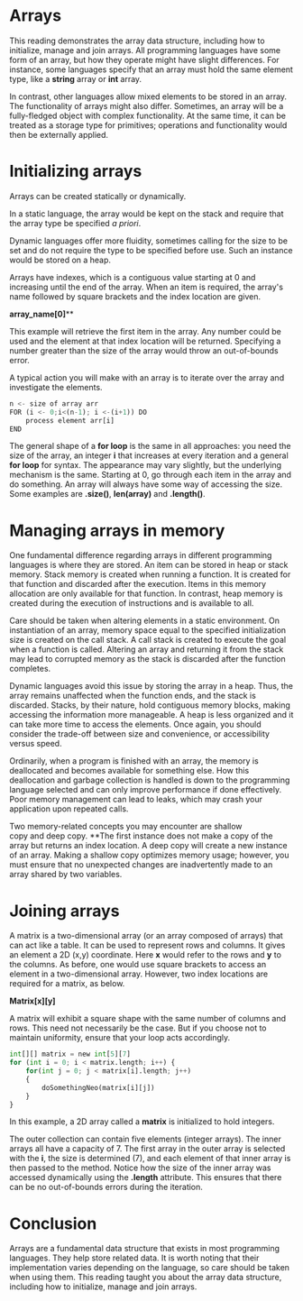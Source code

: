 # Arrays

This reading demonstrates the array data structure, including how to initialize, manage and join arrays. All programming languages have some form of an array, but how they operate might have slight differences. For instance, some languages specify that an array must hold the same element type, like a **string** array or **int** array.

In contrast, other languages allow mixed elements to be stored in an array. The functionality of arrays might also differ. Sometimes, an array will be a fully-fledged object with complex functionality. At the same time, it can be treated as a storage type for primitives; operations and functionality would then be externally applied.

# ****Initializing arrays****

Arrays can be created statically or dynamically. 

In a static language, the array would be kept on the stack and require that the array type be specified *a priori*. 

Dynamic languages offer more fluidity, sometimes calling for the size to be set and do not require the type to be specified before use. Such an instance would be stored on a heap. 

Arrays have indexes, which is a contiguous value starting at 0 and increasing until the end of the array. When an item is required, the array's name followed by square brackets and the index location are given.

**array_name[0]****

This example will retrieve the first item in the array. Any number could be used and the element at that index location will be returned. Specifying a number greater than the size of the array would throw an out-of-bounds error. 

A typical action you will make with an array is to iterate over the array and investigate the elements.

```python
n <- size of array arr
FOR (i <- 0;i<(n-1); i <-(i+1)) DO
    process element arr[i]
END
```

The general shape of a **for loop** is the same in all approaches: you need the size of the array, an integer **i** that increases at every iteration and a general **for loop** for syntax. The appearance may vary slightly, but the underlying mechanism is the same. Starting at 0, go through each item in the array and do something. An array will always have some way of accessing the size. Some examples are **.size()**, **len(array)** and **.length()**.

# ****Managing arrays in memory****

One fundamental difference regarding arrays in different programming languages is where they are stored. An item can be stored in heap or stack memory. Stack memory is created when running a function. It is created for that function and discarded after the execution. Items in this memory allocation are only available for that function. In contrast, heap memory is created during the execution of instructions and is available to all.

Care should be taken when altering elements in a static environment. On instantiation of an array, memory space equal to the specified initialization size is created on the call stack. A call stack is created to execute the goal when a function is called. Altering an array and returning it from the stack may lead to corrupted memory as the stack is discarded after the function completes.

Dynamic languages avoid this issue by storing the array in a heap. Thus, the array remains unaffected when the function ends, and the stack is discarded. Stacks, by their nature, hold contiguous memory blocks, making accessing the information more manageable. A heap is less organized and it can take more time to access the elements. Once again, you should consider the trade-off between size and convenience, or accessibility versus speed.

Ordinarily, when a program is finished with an array, the memory is deallocated and becomes available for something else. How this deallocation and garbage collection is handled is down to the programming language selected and can only improve performance if done effectively. Poor memory management can lead to leaks, which may crash your application upon repeated calls.

Two memory-related concepts you may encounter are shallow copy and deep copy. **The first instance does not make a copy of the array but returns an index location. A deep copy will create a new instance of an array. Making a shallow copy optimizes memory usage; however, you must ensure that no unexpected changes are inadvertently made to an array shared by two variables.

# Joining arrays

A matrix is a two-dimensional array (or an array composed of arrays) that can act like a table. It can be used to represent rows and columns. It gives an element a 2D (x,y) coordinate. Here **x** would refer to the rows and **y** to the columns. As before, one would use square brackets to access an element in a two-dimensional array. However, two index locations are required for a matrix, as below.

**Matrix[x][y]**

A matrix will exhibit a square shape with the same number of columns and rows. This need not necessarily be the case. But if you choose not to maintain uniformity, ensure that your loop acts accordingly.

```python
int[][] matrix = new int[5][7]
for (int i = 0; i < matrix.length; i++) {
    for(int j = 0; j < matrix[i].length; j++)
    {
        doSomethingNeo(matrix[i][j])
    }
}
```

In this example, a 2D array called a **matrix** is initialized to hold integers. 

The outer collection can contain five elements (integer arrays). The inner arrays all have a capacity of 7. The first array in the outer array is selected with the **i**, the size is determined (7), and each element of that inner array is then passed to the method. Notice how the size of the inner array was accessed dynamically using the **.length** attribute. This ensures that there can be no out-of-bounds errors during the iteration.

# ****Conclusion****

Arrays are a fundamental data structure that exists in most programming languages. They help store related data. It is worth noting that their implementation varies depending on the language, so care should be taken when using them. This reading taught you about the array data structure, including how to initialize, manage and join arrays.